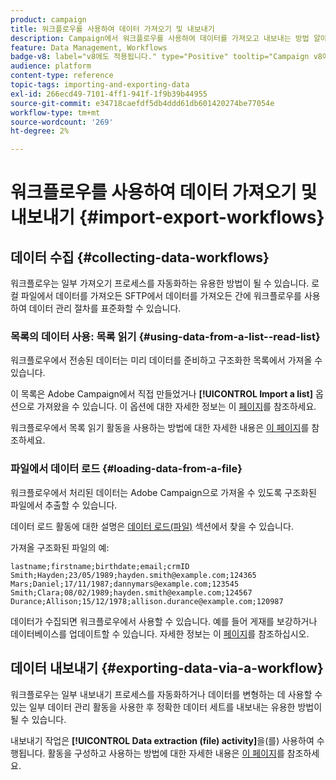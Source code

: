 ```yaml
---
product: campaign
title: 워크플로우를 사용하여 데이터 가져오기 및 내보내기
description: Campaign에서 워크플로우를 사용하여 데이터를 가져오고 내보내는 방법 알아보기
feature: Data Management, Workflows
badge-v8: label="v8에도 적용됩니다." type="Positive" tooltip="Campaign v8에도 적용됩니다."
audience: platform
content-type: reference
topic-tags: importing-and-exporting-data
exl-id: 266ecd49-7101-4ff1-941f-1f9b39b44955
source-git-commit: e34718caefdf5db4ddd61db601420274be77054e
workflow-type: tm+mt
source-wordcount: '269'
ht-degree: 2%

---
```


# 워크플로우를 사용하여 데이터 가져오기 및 내보내기 {#import-export-workflows}



## 데이터 수집 {#collecting-data-workflows}

워크플로우는 일부 가져오기 프로세스를 자동화하는 유용한 방법이 될 수 있습니다. 로컬 파일에서 데이터를 가져오든 SFTP에서 데이터를 가져오든 간에 워크플로우를 사용하여 데이터 관리 절차를 표준화할 수 있습니다.

### 목록의 데이터 사용: 목록 읽기 {#using-data-from-a-list--read-list}

워크플로우에서 전송된 데이터는 미리 데이터를 준비하고 구조화한 목록에서 가져올 수 있습니다.

이 목록은 Adobe Campaign에서 직접 만들었거나 **[!UICONTROL Import a list]** 옵션으로 가져왔을 수 있습니다. 이 옵션에 대한 자세한 정보는 이 [페이지](../../platform/using/about-generic-imports-exports.md)를 참조하세요.

워크플로우에서 목록 읽기 활동을 사용하는 방법에 대한 자세한 내용은 [이 페이지](../../workflow/using/read-list.md)를 참조하세요.

### 파일에서 데이터 로드 {#loading-data-from-a-file}

워크플로우에서 처리된 데이터는 Adobe Campaign으로 가져올 수 있도록 구조화된 파일에서 추출할 수 있습니다.

데이터 로드 활동에 대한 설명은 [데이터 로드(파일)](../../workflow/using/data-loading-file.md) 섹션에서 찾을 수 있습니다.

가져올 구조화된 파일의 예:

```
lastname;firstname;birthdate;email;crmID
Smith;Hayden;23/05/1989;hayden.smith@example.com;124365
Mars;Daniel;17/11/1987;dannymars@example.com;123545
Smith;Clara;08/02/1989;hayden.smith@example.com;124567
Durance;Allison;15/12/1978;allison.durance@example.com;120987
```

데이터가 수집되면 워크플로우에서 사용할 수 있습니다. 예를 들어 게재를 보강하거나 데이터베이스를 업데이트할 수 있습니다. 자세한 정보는 이 [페이지](../../workflow/using/how-to-use-workflow-data.md)를 참조하십시오.

## 데이터 내보내기 {#exporting-data-via-a-workflow}

워크플로우는 일부 내보내기 프로세스를 자동화하거나 데이터를 변형하는 데 사용할 수 있는 일부 데이터 관리 활동을 사용한 후 정확한 데이터 세트를 내보내는 유용한 방법이 될 수 있습니다.

내보내기 작업은 **[!UICONTROL Data extraction (file) activity]**&#x200B;을(를) 사용하여 수행됩니다. 활동을 구성하고 사용하는 방법에 대한 자세한 내용은 [이 페이지](../../workflow/using/extraction-file.md)를 참조하세요.
